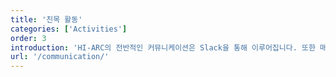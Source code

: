 ```yaml
---
title: '친목 활동'
categories: ['Activities']
order: 3
introduction: 'HI-ARC의 전반적인 커뮤니케이션은 Slack을 통해 이루어집니다. 또한 매 학기 개강총회와 종강총회를 진행하여 한 학기 동안의 활동들을 돌아보는 자리를 가집니다.'
url: '/communication/'
---
```

